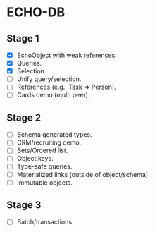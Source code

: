 # ECHO-DB

## Stage 1

- [x] EchoObject with weak references.
- [x] Queries.
- [x] Selection.
- [ ] Unify query/selection.
- [ ] References (e.g., Task => Person).
- [ ] Cards demo (multi peer).

## Stage 2

- [ ] Schema generated types.
- [ ] CRM/recruiting demo.
- [ ] Sets/Ordered list.
- [ ] Object.keys.
- [ ] Type-safe queries.
- [ ] Materialized links (outside of object/schema)
- [ ] Immutable objects.

## Stage 3

- [ ] Batch/transactions.
